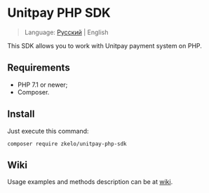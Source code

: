 # Unitpay PHP SDK

> Language: [Русский](README.md) | English

This SDK allows you to work with Unitpay payment system on PHP.

## Requirements

- PHP 7.1 or newer;
- Composer.

## Install

Just execute this command:

```
composer require zkelo/unitpay-php-sdk
```

## Wiki

Usage examples and methods description can be at [wiki](../../wiki).
